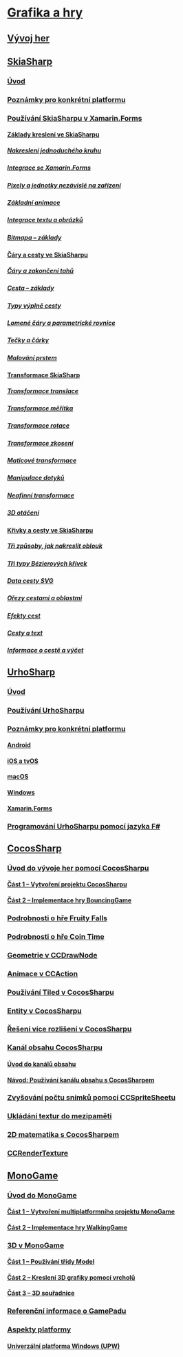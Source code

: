 # [Grafika a hry](index.yml)
## [Vývoj her](game-development/index.md)
## [SkiaSharp](skiasharp/index.md)
### [Úvod](skiasharp/introduction.md)
### [Poznámky pro konkrétní platformu](skiasharp/platform.md)



### [Používání SkiaSharpu v Xamarin.Forms](~/xamarin-forms/user-interface/graphics/skiasharp/index.md)
#### [Základy kreslení ve SkiaSharpu](~/xamarin-forms/user-interface/graphics/skiasharp/basics/index.md)
##### [Nakreslení jednoduchého kruhu](~/xamarin-forms/user-interface/graphics/skiasharp/basics/circle.md)
##### [Integrace se Xamarin.Forms](~/xamarin-forms/user-interface/graphics/skiasharp/basics/integration.md)
##### [Pixely a jednotky nezávislé na zařízení](~/xamarin-forms/user-interface/graphics/skiasharp/basics/pixels.md)
##### [Základní animace](~/xamarin-forms/user-interface/graphics/skiasharp/basics/animation.md)
##### [Integrace textu a obrázků](~/xamarin-forms/user-interface/graphics/skiasharp/basics/text.md)
##### [Bitmapa – základy](~/xamarin-forms/user-interface/graphics/skiasharp/basics/bitmaps.md)
#### [Čáry a cesty ve SkiaSharpu](~/xamarin-forms/user-interface/graphics/skiasharp/paths/index.md)
##### [Čáry a zakončení tahů](~/xamarin-forms/user-interface/graphics/skiasharp/paths/lines.md)
##### [Cesta – základy](~/xamarin-forms/user-interface/graphics/skiasharp/paths/paths.md)
##### [Typy výplně cesty](~/xamarin-forms/user-interface/graphics/skiasharp/paths/fill-types.md)
##### [Lomené čáry a parametrické rovnice](~/xamarin-forms/user-interface/graphics/skiasharp/paths/polylines.md)
##### [Tečky a čárky](~/xamarin-forms/user-interface/graphics/skiasharp/paths/dots.md)
##### [Malování prstem](~/xamarin-forms/user-interface/graphics/skiasharp/paths/finger-paint.md)
#### [Transformace SkiaSharp](~/xamarin-forms/user-interface/graphics/skiasharp/transforms/index.md)
##### [Transformace translace](~/xamarin-forms/user-interface/graphics/skiasharp/transforms/translate.md)
##### [Transformace měřítka](~/xamarin-forms/user-interface/graphics/skiasharp/transforms/scale.md)
##### [Transformace rotace](~/xamarin-forms/user-interface/graphics/skiasharp/transforms/rotate.md)
##### [Transformace zkosení](~/xamarin-forms/user-interface/graphics/skiasharp/transforms/skew.md)
##### [Maticové transformace](~/xamarin-forms/user-interface/graphics/skiasharp/transforms/matrix.md)
##### [Manipulace dotyků](~/xamarin-forms/user-interface/graphics/skiasharp/transforms/touch.md)
##### [Neafinní transformace](~/xamarin-forms/user-interface/graphics/skiasharp/transforms/non-affine.md)
##### [3D otáčení](~/xamarin-forms/user-interface/graphics/skiasharp/transforms/3d-rotation.md)
#### [Křivky a cesty ve SkiaSharpu](~/xamarin-forms/user-interface/graphics/skiasharp/curves/index.md)
##### [Tři způsoby, jak nakreslit oblouk](~/xamarin-forms/user-interface/graphics/skiasharp/curves/arcs.md)
##### [Tři typy Bézierových křivek](~/xamarin-forms/user-interface/graphics/skiasharp/curves/beziers.md)
##### [Data cesty SVG](~/xamarin-forms/user-interface/graphics/skiasharp/curves/path-data.md)
##### [Ořezy cestami a oblastmi](~/xamarin-forms/user-interface/graphics/skiasharp/curves/clipping.md)
##### [Efekty cest](~/xamarin-forms/user-interface/graphics/skiasharp/curves/effects.md)
##### [Cesty a text](~/xamarin-forms/user-interface/graphics/skiasharp/curves/text-paths.md)
##### [Informace o cestě a výčet](~/xamarin-forms/user-interface/graphics/skiasharp/curves/information.md)


## [UrhoSharp](urhosharp/index.md)
### [Úvod](urhosharp/introduction.md)
### [Používání UrhoSharpu](urhosharp/using.md)
### [Poznámky pro konkrétní platformu](urhosharp/platform/index.md)
#### [Android](urhosharp/platform/android.md)
#### [iOS a tvOS](urhosharp/platform/ios.md)
#### [macOS](urhosharp/platform/mac.md)
#### [Windows](urhosharp/platform/windows.md)
#### [Xamarin.Forms](urhosharp/platform/xamarin-forms.md)
### [Programování UrhoSharpu pomocí jazyka F#](urhosharp/fsharp.md)
## [CocosSharp](cocossharp/index.md)
### [Úvod do vývoje her pomocí CocosSharpu](cocossharp/first-game/index.md)
#### [Část 1 – Vytvoření projektu CocosSharpu](cocossharp/first-game/part1.md)
#### [Část 2 – Implementace hry BouncingGame](cocossharp/first-game/part2.md)
### [Podrobnosti o hře Fruity Falls](cocossharp/fruity-falls.md)
### [Podrobnosti o hře Coin Time](cocossharp/cointime.md)
### [Geometrie v CCDrawNode](cocossharp/ccdrawnode.md)
### [Animace v CCAction](cocossharp/ccaction.md)
### [Používání Tiled v CocosSharpu](cocossharp/tiled.md)
### [Entity v CocosSharpu](cocossharp/entities.md)
### [Řešení více rozlišení v CocosSharpu](cocossharp/resolutions.md)
### [Kanál obsahu CocosSharpu](cocossharp/content-pipeline/index.md)
#### [Úvod do kanálů obsahu](cocossharp/content-pipeline/introduction.md)
#### [Návod: Používání kanálu obsahu s CocosSharpem](cocossharp/content-pipeline/walkthrough.md)
### [Zvyšování počtu snímků pomocí CCSpriteSheetu](cocossharp/ccspritesheet.md)
### [Ukládání textur do mezipaměti](cocossharp/texture-cache.md)
### [2D matematika s CocosSharpem](cocossharp/math.md)
### [CCRenderTexture](cocossharp/ccrendertexture.md)
## [MonoGame](monogame/index.md)
### [Úvod do MonoGame](monogame/introduction/index.md)
#### [Část 1 – Vytvoření multiplatformního projektu MonoGame](monogame/introduction/part1.md)
#### [Část 2 – Implementace hry WalkingGame](monogame/introduction/part2.md)
### [3D v MonoGame](monogame/3d/index.md)
#### [Část 1 – Používání třídy Model](monogame/3d/part1.md)
#### [Část 2 – Kreslení 3D grafiky pomocí vrcholů](monogame/3d/part2.md)
#### [Část 3 – 3D souřadnice](monogame/3d/part3.md)
### [Referenční informace o GamePadu](monogame/input.md)
### [Aspekty platformy](monogame/platforms/index.md)
#### [Univerzální platforma Windows (UPW)](monogame/platforms/uwp.md)
